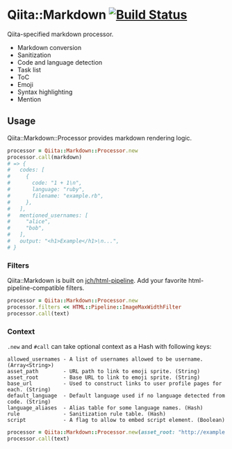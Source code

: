 # Qiita::Markdown [![Build Status](https://travis-ci.org/increments/qiita-markdown.svg)](https://travis-ci.org/increments/qiita-markdown)
Qiita-specified markdown processor.

* Markdown conversion
* Sanitization
* Code and language detection
* Task list
* ToC
* Emoji
* Syntax highlighting
* Mention

## Usage
Qiita::Markdown::Processor provides markdown rendering logic.

```ruby
processor = Qiita::Markdown::Processor.new
processor.call(markdown)
# => {
#   codes: [
#     {
#       code: "1 + 1\n",
#       language: "ruby",
#       filename: "example.rb",
#     },
#   ],
#   mentioned_usernames: [
#     "alice",
#     "bob",
#   ],
#   output: "<h1>Example</h1>\n...",
# }
```

### Filters
Qiita::Markdown is built on [jch/html-pipeline](https://github.com/jch/html-pipeline).
Add your favorite html-pipeline-compatible filters.

```ruby
processor = Qiita::Markdown::Processor.new
processor.filters << HTML::Pipeline::ImageMaxWidthFilter
processor.call(text)
```

### Context
`.new` and `#call` can take optional context as a Hash with following keys:

```
allowed_usernames - A list of usernames allowed to be username. (Array<String>)
asset_path        - URL path to link to emoji sprite. (String)
asset_root        - Base URL to link to emoji sprite. (String)
base_url          - Used to construct links to user profile pages for each. (String)
default_language  - Default language used if no language detected from code. (String)
language_aliases  - Alias table for some language names. (Hash)
rule              - Sanitization rule table. (Hash)
script            - A flag to allow to embed script element. (Boolean)
```

```ruby
processor = Qiita::Markdown::Processor.new(asset_root: "http://example.com/assets")
processor.call(text)
```
